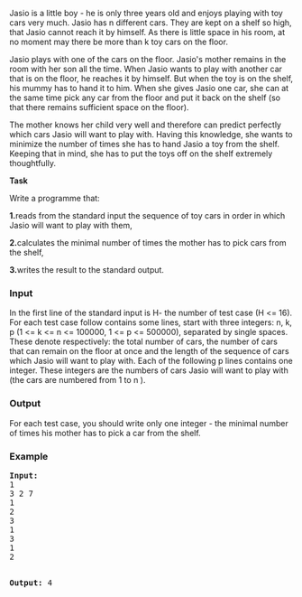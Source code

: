 <p>
Jasio is a little boy - he is only three years old and enjoys playing with toy cars very much. Jasio has n different cars. They are kept on a shelf so high, that Jasio cannot reach it by himself. As there is little space in his room, at no moment may there be more than k toy cars on the floor. 

Jasio plays with one of the cars on the floor. Jasio's mother remains in the room with her son all the time. When Jasio wants to play with another car that is on the floor, he reaches it by himself. But when the toy is on the shelf, his mummy has to hand it to him. When she gives Jasio one car, she can at the same time pick any car from the floor and put it back on the shelf (so that there remains sufficient space on the floor).

The mother knows her child very well and therefore can predict perfectly which cars Jasio will want to play with. Having this knowledge, she wants to minimize the number of times she has to hand Jasio a toy from the shelf. Keeping that in mind, she has to put the toys off on the shelf extremely thoughtfully.
</p><p>
<b>Task</b>
</p><p>
Write a programme that:
</p><p>
<b>1.</b>reads from the standard input the sequence of toy cars in order in which Jasio will want to play with them,
</p><p>
<b>2.</b>calculates the minimal number of times the mother has to pick cars from the shelf,
</p><p>
<b>3.</b>writes the result to the standard output. 

</p><h3>Input</h3>
<p>
In the first line of the standard input is H- the number of test case (H &lt;= 16). For each test case follow contains some lines, start with three integers: n, k, p (1 &lt;= k &lt;= n &lt;= 100000, 1 &lt;= p &lt;= 500000), separated by single spaces. These denote respectively: the total number of cars, the number of cars that can remain on the floor at once and the length of the sequence of cars which Jasio will want to play with. Each of the following p lines contains one integer. These integers are the numbers of cars Jasio will want to play with (the cars are numbered from 1 to n ). 

</p><h3>Output</h3>
<p>
For each test case, you should write only one integer - the minimal number of times his mother has to pick a car from the shelf. 

</p><h3>Example</h3>
<pre><b>Input:</b>
1
3 2 7
1
2
3
1
3
1
2

<b>Output:</b>
4
</pre>